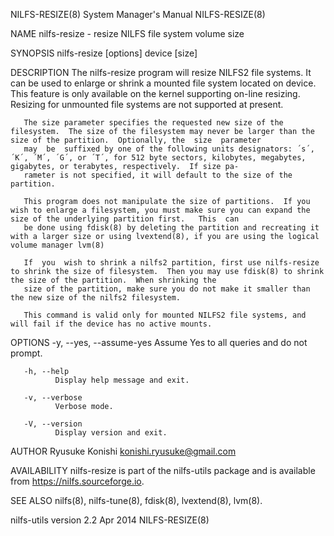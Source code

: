 NILFS-RESIZE(8)                                                                     System Manager's Manual                                                                     NILFS-RESIZE(8)

NAME
       nilfs-resize - resize NILFS file system volume size

SYNOPSIS
       nilfs-resize [options] device [size]

DESCRIPTION
       The  nilfs-resize  program  will resize NILFS2 file systems.  It can be used to enlarge or shrink a mounted file system located on device.  This feature is only available on the kernel
       supporting on-line resizing.  Resizing for unmounted file systems are not supported at present.

       The size parameter specifies the requested new size of the filesystem.  The size of the filesystem may never be larger than the size of the partition.  Optionally, the  size  parameter
       may  be  suffixed by one of the following units designators: ´s´, ´K´, ´M´, ´G´, or ´T´, for 512 byte sectors, kilobytes, megabytes, gigabytes, or terabytes, respectively.  If size pa‐
       rameter is not specified, it will default to the size of the partition.

       This program does not manipulate the size of partitions.  If you wish to enlarge a filesystem, you must make sure you can expand the size of the underlying partition first.   This  can
       be done using fdisk(8) by deleting the partition and recreating it with a larger size or using lvextend(8), if you are using the logical volume manager lvm(8)

       If  you  wish to shrink a nilfs2 partition, first use nilfs-resize to shrink the size of filesystem.  Then you may use fdisk(8) to shrink the size of the partition.  When shrinking the
       size of the partition, make sure you do not make it smaller than the new size of the nilfs2 filesystem.

       This command is valid only for mounted NILFS2 file systems, and will fail if the device has no active mounts.

OPTIONS
       -y, --yes, --assume-yes
              Assume Yes to all queries and do not prompt.

       -h, --help
              Display help message and exit.

       -v, --verbose
              Verbose mode.

       -V, --version
              Display version and exit.

AUTHOR
       Ryusuke Konishi <konishi.ryusuke@gmail.com>

AVAILABILITY
       nilfs-resize is part of the nilfs-utils package and is available from https://nilfs.sourceforge.io.

SEE ALSO
       nilfs(8), nilfs-tune(8), fdisk(8), lvextend(8), lvm(8).

nilfs-utils version 2.2                                                                     Apr 2014                                                                            NILFS-RESIZE(8)

